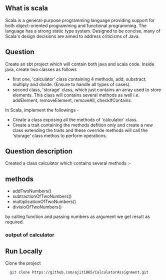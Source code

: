 
## What is scala

Scala is a general-purpose programming language providing support for both object-oriented programming and functional programming. The language has a strong static type system. Designed to be concise, many of Scala's design decisions are aimed to address criticisms of Java.

## Question
Create an sbt project which will contain both java and scala code. Inside java, create two classes as follows 

- first one, 'calculator' class containing 4 methods, add, substract, multiply and divide. (Ensure to handle all types of cases).
- second class, 'storage' class, which just contains an array used to store elements. This class will contains several methods as well i.e. addElement, removeElement, removeAll, checkIfContains.

In Scala, implement the followings -

- Create a class exposing all the methods of 'calculator' class.
- Create a trait containing the methods defition only and create a new class extending the traits and these override methods will call the 'storage' class methos to perform operations.

## Question description


Created a class calculator which contains several methods :-

## methods
- addTwoNumbers()
- subtractionOfTwoNumbers()
- multiplicationOfTwoNumbers()
- divisioOfTwoNumbers()

by calling function and passing numbers as argument we get result as required.

### output of calculator



## Run Locally

Clone the project

```bash
  git clone https://github.com/ajit1865/CalculatorAssignment.git
```

